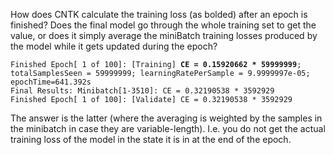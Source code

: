 How does CNTK calculate the training loss (as bolded) after an epoch is finished? Does the final model go through the whole training set to get the value, or does it simply average the miniBatch training losses produced by the model while it gets  updated during the epoch?   
<pre><code>Finished Epoch[ 1 of 100]: [Training] <b>CE = 0.15920662 * 59999999</b>; totalSamplesSeen = 59999999; learningRatePerSample = 9.9999997e-05; epochTime=641.392s
Final Results: Minibatch[1-3510]: CE = 0.32190538 * 3592929
Finished Epoch[ 1 of 100]: [Validate] CE = 0.32190538 * 3592929</pre></code>

The answer is the latter (where the averaging is weighted by the samples in the minibatch in case they are variable-length). I.e. you do not get the actual training loss of the model in the state it is in at the end of the epoch.
